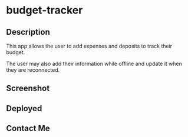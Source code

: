 # budget-tracker

## Description
This app allows the user to add expenses and deposits to track their budget.

The user may also add their information while offline and update it when they are reconnected.

## Screenshot

## Deployed

## Contact Me